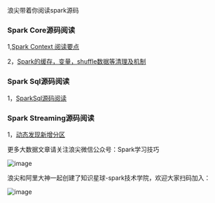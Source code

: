 
浪尖带着你阅读spark源码

### Spark Core源码阅读
1,[Spark Context 阅读要点](https://github.com/CrestOfWave/Spark-2.3.1/blob/master/core/SparkContextsReadPoints.md)

2，[Spark的缓存，变量，shuffle数据等清理及机制](https://github.com/CrestOfWave/Spark-2.3.1/blob/master/core/AboutContextCleaner.md)
### Spark Sql源码阅读
1，[SparkSql源码阅读](https://github.com/CrestOfWave/Spark-2.3.1/blob/master/sql/README.md)


### Spark Streaming源码阅读
1，[动态发现新增分区](https://github.com/CrestOfWave/Spark-2.3.1/blob/master/streaming/DiscoverNewPartition.md)

更多大数据文章请关注浪尖微信公众号：Spark学习技巧

![image](https://github.com/CrestOfWave/Spark-2.3.1/blob/master/微信公众号.jpg)

浪尖和阿里大神一起创建了知识星球-spark技术学院，欢迎大家扫码加入：

![image](https://github.com/CrestOfWave/Spark-2.3.1/blob/master/知识星球.jpg)